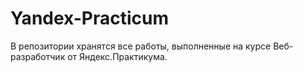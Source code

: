 # Yandex-Practicum

В репозитории хранятся все работы, выполненные на курсе Веб-разработчик от Яндекс.Практикума.